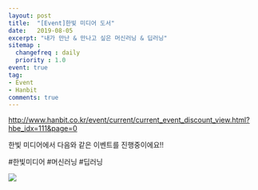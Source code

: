 ```yaml
---
layout: post
title:  "[Event]한빛 미디어 도서"
date:   2019-08-05
excerpt: "내가 만난 & 만나고 싶은 머신러닝 & 딥러닝"
sitemap :
  changefreq : daily
  priority : 1.0
event: true
tag:
- Event
- Hanbit
comments: true
---
```



<a href='http://www.hanbit.co.kr/event/current/current_event_discount_view.html?hbe_idx=111&page=0'>http://www.hanbit.co.kr/event/current/current_event_discount_view.html?hbe_idx=111&page=0</a>

한빛 미디어에서 다음와 같은 이벤트를 진행중이에요!!  

\#한빛미디어 \#머신러닝 \#딥러닝


<img src = "https://sihan-son.github.io/public/book/hanbit/event.jpg">